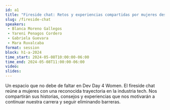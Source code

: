 ```yaml
---
id: a1
title: "Fireside chat: Retos y experiencias compartidas por mujeres destacadas en la industria TI"
slug: /fireside-chat
speakers:
 - Blanca Moreno Gallegos
 - Yareni Penagos Cordero
 - Gabriela Guevara
 - Mara Ruvalcaba
format: session
block: h1-a-2024
time_start: 2024-05-08T10:00:00-06:00
time_end: 2024-05-08T11:00:00-06:00
video:
slides:
---
```


Un espacio que no debe de faltar en Dev Day 4 Women. El fireside chat reúne a mujeres con una reconocida trayectoria en la industria tech. Nos compartirán sus historias, consejos y experiencias que nos motivarán a continuar nuestra carrera y seguir eliminando barreras.
